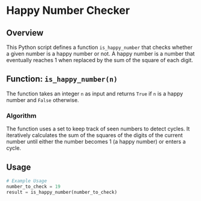 # Happy Number Checker

## Overview
This Python script defines a function `is_happy_number` that checks whether a given number is a happy number or not. A happy number is a number that eventually reaches 1 when replaced by the sum of the square of each digit.

## Function: `is_happy_number(n)`
The function takes an integer `n` as input and returns `True` if `n` is a happy number and `False` otherwise.

### Algorithm
The function uses a set to keep track of seen numbers to detect cycles. It iteratively calculates the sum of the squares of the digits of the current number until either the number becomes 1 (a happy number) or enters a cycle.

## Usage
```python
# Example Usage
number_to_check = 19
result = is_happy_number(number_to_check)